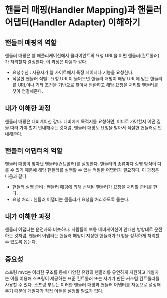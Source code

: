 # 핸들러 매핑(Handler Mapping)과 핸들러 어댑터(Handler Adapter) 이해하기

## 핸들러 매핑의 역할

핸들러 매핑은 웹 애플리케이션에서 클라이언트의 요청 URL을 어떤 핸들러(컨트롤러)가 처리할지 결정한다. 이 과정은 다음과 같다.

- 요청수신 : 사용자가 웹 사이트에서 특정 페이지나 기능을 요청한다.
- 적절한 핸들러 식별 : 요청 URL이 들어오면 핸들러 매핑이 해당 URL에 맞는 핸들러를 URL이나 기타 조건을 기반으로 찾아서 반환하고 해당 요청을 처리할 핸들러를 찾아 연결해준다.

## 내가 이해한 과정

핸들러 매핑은 네비게이션 같다. 네비에게 목적지를 요청하면, 어디로 가야할지 어떤 길을 따라 가야 할지 안내해주는 것처럼, 핸들러 매핑도 요청을 받아서 적절한 핸들러로 안내해준다.

## 핸들러 어댑터의 역할

핸들러 매핑이 찾아낸 핸들러(컨트롤러)를 실행한다. 핸들러의 종류마다 실행 방식이 다를 수 있기 때문에 해당 핸들러를 실행할 수 있는 적절한 어뎁터가 필요하다. 이 과정은 다음과 같다

- 핸들러 실행 준비 : 핸들러 매핑에 의해 선택된 핸들러가 요청을 처리할 준비를 한다.
- 요청 처리 : 핸들러 어댑터는 핸들러가 요청을 처리하도록 돕는다.

## 내가 이해한 과정

핸들러 어댑터는 운전자와 비슷하다. 사람들이 보통 네비게이션이 안내한 방향대로 운전하는 것처럼, 핸들러 어댑터는 핸들러 매핑이 지정한 핸들러가 요청을 정확하게 처리할 수 있도록 돕는다.

## 중요성

스프링 mvc는 이러한 구조를 통해 다양한 유형의 핸들러를 유연하게 지원하고 개발자는 이를 이용해 스프링이 제공하는 표준 컨트롤러 또는 자기가 만든 커스텀 컨트롤러를 사용할 수 있다. 스프링 부트는 이러한 핸들러 매핑과 핸들러 어댑터를 자동으로 설정해주기 때문에 개발자가 직접 이들을 설정할 필요가 없다.
